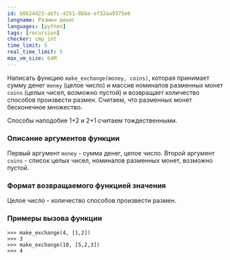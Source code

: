 ```yaml
---
id: b8b24d23-abfc-4251-8bbe-ef32aa9375e6
longname: Размен денег
languages: [python]
tags: [recursion]
checker: cmp_int
time_limit: 5
real_time_limit: 5
max_vm_size: 64M
---
```


Написать функцию `make_exchange(money, coins)`, которая принимает сумму денег `money` (целое число) и массив номиналов разменных монет `coins` (целых чисел, возможно пустой) и возвращает количество способов произвести размен.
Считаем, что разменных монет бесконечное множество.

Способы наподобие 1+2 и 2+1 считаем тождественными.

### Описание аргументов функции

Первый аргумент `money` - сумма денег, целое число.
Второй аргумент `coins` - список целых чисел, номиналов разменных монет, возможно пустой.

### Формат возвращаемого функцией значения

Целое число - количество способов произвести размен.

### Примеры вызова функции

    >>> make_exchange(4, [1,2])
    >>> 3
    >>> make_exchange(10, [5,2,3])
    >>> 4
